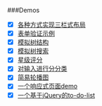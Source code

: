 ###Demos
- [x] [各种方式实现三栏式布局](https://coliver777.github.io/Demos/page-layout/)
- [x] [表单验证示例](https://coliver777.github.io/Demos/verification-of-form/表单验证示例.html)
- [x] [模拟树结构](https://coliver777.github.io/Demos/simulate-tree-structure/模拟树结构.html)
- [x] [模拟树搜索](https://coliver777.github.io/Demos/simulate-tree-structure/模拟书查找.html)
- [x] [星级评分](https://coliver777.github.io/Demos/score-with-star/solution.html)
- [x] [对输入进行分分类](https://coliver777.github.io/Demos/multiply-input-spliting/multiply-input-splitting.html)
- [x] [简易轮播图](https://coliver777.github.io/Demos/a-simple-banner/简易轮播图.html)
- [x] [一个响应式页面demo](https://coliver777.github.io/Demos/a-simple-banner/简易轮播图.html)
- [x] [一个基于jQuery的to-do-list](https://coliver777.github.io/Demos/jquery-to-do-list/)